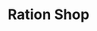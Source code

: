 ---
title: "Ration Shop"
url: /chittar/ration-shop-chittar-seethathodu-angamoozhy-raod-2/
shop: shop
---